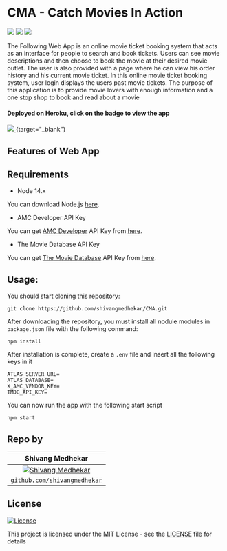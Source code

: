 # CMA - Catch Movies In Action
[<img src="https://img.shields.io/badge/Node.js-43853D?style=for-the-badge&logo=node.js&logoColor=white"/>](https://nodejs.org/en/) <img src="https://img.shields.io/badge/Express.js-404D59?style=for-the-badge"/> <img src="https://img.shields.io/badge/MongoDB-4EA94B?style=for-the-badge&logo=mongodb&logoColor=white"/>

The Following Web App is an online movie ticket booking system that acts as an interface for people to search and book tickets.
Users can see movie descriptions and then choose to book the movie at their desired movie outlet.
The user is also provided with a page where he can view his order history and his current movie ticket.
In this online movie ticket booking system, user login displays the users past movie tickets. 
The purpose of this application is to provide movie lovers with enough information and a one stop shop to book and read about a movie

#### Deployed on Heroku, click on the badge to view the app
[<img src="https://img.shields.io/badge/Heroku-430098?style=for-the-badge&logo=heroku&logoColor=white"/>
](https://cma-catch-movies-in-action.herokuapp.com/?target="_blank"){target="_blank"}

## Features of Web App



## Requirements
- Node 14.x 

You can download Node.js [here](https://nodejs.org/en/).

- AMC Developer API Key

You can get [AMC Developer](http://developers.amctheatres.com/) API Key from [here](http://developers.amctheatres.com/GettingStarted/NewVendorRequest).

- The Movie Database API Key

You can get [The Movie Database](https://developers.themoviedb.org/3/getting-started/introduction) API Key from [here](https://www.themoviedb.org/signup).

## Usage:

You should start cloning this repository:

    git clone https://github.com/shivangmedhekar/CMA.git

After downloading the repository, you must install all nodule modules in `package.json` file with the following command:

    npm install

After installation is complete, create a `.env` file and insert all the following keys in it

    ATLAS_SERVER_URL=
    ATLAS_DATABASE=
    X_AMC_VENDOR_KEY=
    TMDB_API_KEY=


You can now run the app with the following start script
    
    npm start

## Repo by
|  **Shivang Medhekar** |
| :---: |
| [![Shivang Medhekar](https://avatars2.githubusercontent.com/u/69140290?s=200&u=5df35a82b6d2b6b7b876dfdc22d451c92d30a5c6&v=4)](https://github.com/shivangmedhekar) | 
| <a href="https://github.com/shivangmedhekar" target="_blank">`github.com/shivangmedhekar`</a>| 



## License

[![License](http://img.shields.io/:license-mit-blue.svg?style=flat-square)](http://badges.mit-license.org)

This project is licensed under the MIT License - see the [LICENSE](LICENSE) file for details
